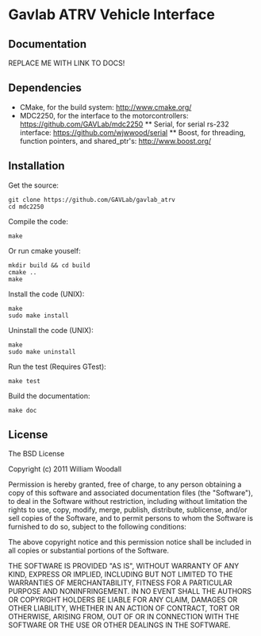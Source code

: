 # Gavlab ATRV Vehicle Interface

## Documentation

REPLACE ME WITH LINK TO DOCS!

## Dependencies

* CMake, for the build system: http://www.cmake.org/
* MDC2250, for the interface to the motorcontrollers: https://github.com/GAVLab/mdc2250
** Serial, for serial rs-232 interface: https://github.com/wjwwood/serial
** Boost, for threading, function pointers, and shared_ptr's: http://www.boost.org/

## Installation

Get the source:

    git clone https://github.com/GAVLab/gavlab_atrv
    cd mdc2250

Compile the code:

    make

Or run cmake youself:

    mkdir build && cd build
    cmake ..
    make

Install the code (UNIX):

    make
    sudo make install

Uninstall the code (UNIX):

    make
    sudo make uninstall

Run the test (Requires GTest):

    make test

Build the documentation:

    make doc

## License

The BSD License

Copyright (c) 2011 William Woodall

Permission is hereby granted, free of charge, to any person obtaining a copy
of this software and associated documentation files (the "Software"), to deal
in the Software without restriction, including without limitation the rights
to use, copy, modify, merge, publish, distribute, sublicense, and/or sell
copies of the Software, and to permit persons to whom the Software is
furnished to do so, subject to the following conditions:

The above copyright notice and this permission notice shall be included in
all copies or substantial portions of the Software.

THE SOFTWARE IS PROVIDED "AS IS", WITHOUT WARRANTY OF ANY KIND, EXPRESS OR
IMPLIED, INCLUDING BUT NOT LIMITED TO THE WARRANTIES OF MERCHANTABILITY,
FITNESS FOR A PARTICULAR PURPOSE AND NONINFRINGEMENT. IN NO EVENT SHALL THE
AUTHORS OR COPYRIGHT HOLDERS BE LIABLE FOR ANY CLAIM, DAMAGES OR OTHER
LIABILITY, WHETHER IN AN ACTION OF CONTRACT, TORT OR OTHERWISE, ARISING FROM,
OUT OF OR IN CONNECTION WITH THE SOFTWARE OR THE USE OR OTHER DEALINGS IN
THE SOFTWARE.
